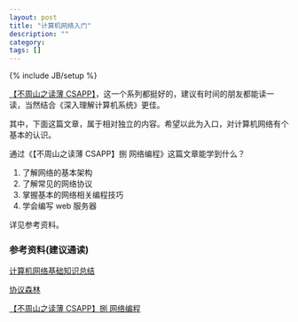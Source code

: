 ```yaml
---
layout: post
title: "计算机网络入门"
description: ""
category: 
tags: []
---
```

{% include JB/setup %}


[【不周山之读薄 CSAPP】](http://wdxtub.com/2016/04/16/thin-csapp-0/)，这一个系列都挺好的，建议有时间的朋友都能读一读，当然结合《深入理解计算机系统》更佳。

其中，下面这篇文章，属于相对独立的内容。希望以此为入口，对计算机网络有个基本的认识。

通过《【不周山之读薄 CSAPP】捌 网络编程》这篇文章能学到什么？

1. 了解网络的基本架构
2. 了解常见的网络协议
3. 掌握基本的网络相关编程技巧
4. 学会编写 web 服务器

详见参考资料。

### 参考资料(建议通读)

[计算机网络基础知识总结](http://www.cnblogs.com/vamei/archive/2012/12/05/2802811.html)

[协议森林](http://www.cnblogs.com/maybe2030/p/4781555.html)

[【不周山之读薄 CSAPP】捌 网络编程](http://wdxtub.com/2016/04/16/thin-csapp-8/)



